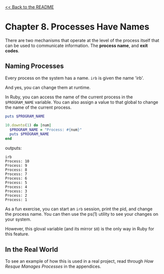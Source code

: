 [&lt;&lt; Back to the README](README.md)

# Chapter 8. Processes Have Names

There are two mechanisms that operate at the level of the process itself that
can be used to communicate information. The **process name**, and **exit codes**.

## Naming Processes

Every process on the system has a name. `irb` is given the name 'irb'.

And yes, you can change them at runtime.

In Ruby, you can access the name of the current process in the `$PROGRAM_NAME`
variable. You can also assign a value to that global to change the name of the
current process.

```ruby
puts $PROGRAM_NAME

10.downto(1) do |num|
  $PROGRAM_NAME = "Process: #{num}"
  puts $PROGRAM_NAME
end
```

outputs:

```
irb
Process: 10
Process: 9
Process: 8
Process: 7
Process: 6
Process: 5
Process: 4
Process: 3
Process: 2
Process: 1
```

As a fun exercise, you can start an `irb` session, print the pid, and change
the process name. You can then use the ps(1) utility to see your changes on
your system.

However, this gloval variable (and its mirror `$0`) is the only way in Ruby
for this feature.

## In the Real World

To see an example of how this is used in a real project, read through
*How Resque Manages Processes* in the appendices.
